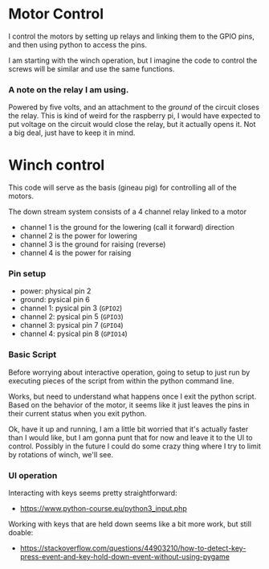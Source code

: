 # Motor Control

I control the motors by setting up relays and linking them to the GPIO pins, and then using python to access the pins.

I am starting with the winch operation, but I imagine the code to control the screws will be similar and use the same functions.

### A note on the relay I am using.

Powered by five volts, and an attachment to the *ground* of the circuit closes the relay.  This is kind of weird for the raspberry pi, I would have expected to put voltage on the circuit would close the relay, but it actually opens it.  Not a big deal, just have to keep it in mind.

# Winch control

This code will serve as the basis (gineau pig) for controlling all of the motors.

The down stream system consists of a 4 channel relay linked to a motor

 - channel 1 is the ground for the lowering (call it forward) direction
 - channel 2 is the power for lowering 
 - channel 3 is the ground for raising (reverse)
 - channel 4 is the power for raising

### Pin setup

 - power: physical pin 2
 - ground: pysical pin 6
 - channel 1: pysical pin 3 (`GPIO2`) 
 - channel 2: pysical pin 5 (`GPIO3`) 
 - channel 3: pysical pin 7 (`GPIO4`) 
 - channel 4: pysical pin 8 (`GPIO14`) 

### Basic Script

Before worrying about interactive operation, going to setup to just run by executing pieces of the script from within the python command line.

Works, but need to understand what happens once I exit the python script.  Based on the behavior of the motor, it seems like it just leaves the pins in their current status when you exit python.

Ok, have it up and running, I am a little bit worried that it's actually faster than I would like, but I am gonna punt that for now and leave it to the UI to control.  Possibly in the future I could do some crazy thing where I try to limit by rotations of winch, we'll see.

### UI operation

Interacting with keys seems pretty straightforward:

 - https://www.python-course.eu/python3_input.php
 
Working with keys that are held down seems like a bit more work, but still doable:

 - https://stackoverflow.com/questions/44903210/how-to-detect-key-press-event-and-key-hold-down-event-without-using-pygame
 










